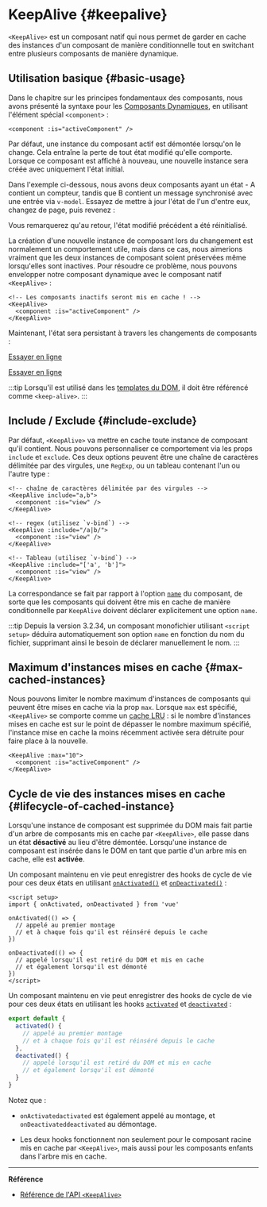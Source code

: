 <script setup>
import SwitchComponent from './keep-alive-demos/SwitchComponent.vue'
</script>

# KeepAlive {#keepalive}

`<KeepAlive>` est un composant natif qui nous permet de garder en cache des instances d'un composant de manière conditionnelle tout en switchant entre plusieurs composants de manière dynamique.

## Utilisation basique {#basic-usage}

Dans le chapitre sur les principes fondamentaux des composants, nous avons présenté la syntaxe pour les [Composants Dynamiques](/guide/essentials/component-basics#dynamic-components), en utilisant l'élément spécial `<component>` :

```vue-html
<component :is="activeComponent" />
```

Par défaut, une instance du composant actif est démontée lorsqu'on le change. Cela entraîne la perte de tout état modifié qu'elle comporte. Lorsque ce composant est affiché à nouveau, une nouvelle instance sera créée avec uniquement l'état initial.

Dans l'exemple ci-dessous, nous avons deux composants ayant un état - A contient un compteur, tandis que B contient un message synchronisé avec une entrée via `v-model`. Essayez de mettre à jour l'état de l'un d'entre eux, changez de page, puis revenez :

<SwitchComponent />

Vous remarquerez qu'au retour, l'état modifié précédent a été réinitialisé.

La création d'une nouvelle instance de composant lors du changement est normalement un comportement utile, mais dans ce cas, nous aimerions vraiment que les deux instances de composant soient préservées même lorsqu'elles sont inactives. Pour résoudre ce problème, nous pouvons envelopper notre composant dynamique avec le composant natif `<KeepAlive>` :

```vue-html
<!-- Les composants inactifs seront mis en cache ! -->
<KeepAlive>
  <component :is="activeComponent" />
</KeepAlive>
```

Maintenant, l'état sera persistant à travers les changements de composants :

<SwitchComponent use-KeepAlive />

<div class="composition-api">

[Essayer en ligne](https://play.vuejs.org/#eNqtUsFOwzAM/RWrl4IGC+cqq2h3RFw495K12YhIk6hJi1DVf8dJSllBaAJxi+2XZz8/j0lhzHboeZIl1NadMA4sd73JKyVaozsHI9hnJqV+feJHmODY6RZS/JEuiL1uTTEXtiREnnINKFeAcgZUqtbKOqj7ruPKwe6s2VVguq4UJXEynAkDx1sjmeMYAdBGDFBLZu2uShre6ioJeaxIduAyp0KZ3oF7MxwRHWsEQmC4bXXDJWbmxpjLBiZ7DwptMUFyKCiJNP/BWUbO8gvnA+emkGKIgkKqRrRWfh+Z8MIWwpySpfbxn6wJKMGV4IuSs0UlN1HVJae7bxYvBuk+2IOIq7sLnph8P9u5DJv5VfpWWLaGqTzwZTCOM/M0IaMvBMihd04ruK+lqF/8Ajxms8EFbCiJxR8khsP6ncQosLWnWV6a/kUf2nqu75Fby04chA0iPftaYryhz6NBRLjdtajpHZTWPio=)

</div>
<div class="options-api">

[Essayer en ligne](https://play.vuejs.org/#eNqtU8tugzAQ/JUVl7RKWveMXFTIseofcHHAiawasPxArRD/3rVNSEhbpVUrIWB3x7PM7jAkuVL3veNJmlBTaaFsVraiUZ22sO0alcNedw2s7kmIPHS1ABQLQDEBAMqWvwVQzffMSQuDz1aI6VreWpPCEBtsJppx4wE1s+zmNoIBNLdOt8cIjzut8XAKq3A0NAIY/QNveFEyi8DA8kZJZjlGALQWPVSSGfNYJjVvujIJeaxItuMyo6JVzoJ9VxwRmtUCIdDfNV3NJWam5j7HpPOY8BEYkwxySiLLP1AWkbK4oHzmXOVS9FFOSM3jhFR4WTNfRslcO54nSwJKcCD4RsnZmJJNFPXJEl8t88quOuc39fCrHalsGyWcnJL62apYNoq12UQ8DLEFjCMy+kKA7Jy1XQtPlRTVqx+Jx6zXOJI1JbH4jejg3T+KbswBzXnFlz9Tjes/V/3CjWEHDsL/OYNvdCE8Wu3kLUQEhy+ljh+brFFu)

</div>

:::tip
Lorsqu'il est utilisé dans les [templates du DOM](/guide/essentials/component-basics#in-dom-template-parsing-caveats), il doit être référencé comme `<keep-alive>`.
:::

## Include / Exclude {#include-exclude}

Par défaut, `<KeepAlive>` va mettre en cache toute instance de composant qu'il contient. Nous pouvons personnaliser ce comportement via les props `include` et `exclude`. Ces deux options peuvent être une chaîne de caractères délimitée par des virgules, une `RegExp`, ou un tableau contenant l'un ou l'autre type :

```vue-html
<!-- chaîne de caractères délimitée par des virgules -->
<KeepAlive include="a,b">
  <component :is="view" />
</KeepAlive>

<!-- regex (utilisez `v-bind`) -->
<KeepAlive :include="/a|b/">
  <component :is="view" />
</KeepAlive>

<!-- Tableau (utilisez `v-bind`) -->
<KeepAlive :include="['a', 'b']">
  <component :is="view" />
</KeepAlive>
```

La correspondance se fait par rapport à l'option [`name`](/api/options-misc#name) du composant, de sorte que les composants qui doivent être mis en cache de manière conditionnelle par `KeepAlive` doivent déclarer explicitement une option `name`.

:::tip
Depuis la version 3.2.34, un composant monofichier utilisant `<script setup>` déduira automatiquement son option `name` en fonction du nom du fichier, supprimant ainsi le besoin de déclarer manuellement le nom.
:::

## Maximum d'instances mises en cache {#max-cached-instances}

Nous pouvons limiter le nombre maximum d'instances de composants qui peuvent être mises en cache via la prop `max`. Lorsque `max` est spécifié, `<KeepAlive>` se comporte comme un [cache LRU](<https://en.wikipedia.org/wiki/Cache_replacement_policies#Least_recently_used_(LRU)>) : si le nombre d'instances mises en cache est sur le point de dépasser le nombre maximum spécifié, l'instance mise en cache la moins récemment activée sera détruite pour faire place à la nouvelle.

```vue-html
<KeepAlive :max="10">
  <component :is="activeComponent" />
</KeepAlive>
```

## Cycle de vie des instances mises en cache {#lifecycle-of-cached-instance}

Lorsqu'une instance de composant est supprimée du DOM mais fait partie d'un arbre de composants mis en cache par `<KeepAlive>`, elle passe dans un état **désactivé** au lieu d'être démontée. Lorsqu'une instance de composant est insérée dans le DOM en tant que partie d'un arbre mis en cache, elle est **activée**.

<div class="composition-api">

Un composant maintenu en vie peut enregistrer des hooks de cycle de vie pour ces deux états en utilisant [`onActivated()`](/api/composition-api-lifecycle#onactivated) et [`onDeactivated()`](/api/composition-api-lifecycle#ondeactivated) :

```vue
<script setup>
import { onActivated, onDeactivated } from 'vue'

onActivated(() => {
  // appelé au premier montage
  // et à chaque fois qu'il est réinséré depuis le cache
})

onDeactivated(() => {
  // appelé lorsqu'il est retiré du DOM et mis en cache
  // et également lorsqu'il est démonté
})
</script>
```

</div>
<div class="options-api">

Un composant maintenu en vie peut enregistrer des hooks de cycle de vie pour ces deux états en utilisant les hooks [`activated`](/api/options-lifecycle#activated) et [`deactivated`](/api/options-lifecycle#deactivated) :

```js
export default {
  activated() {
    // appelé au premier montage
    // et à chaque fois qu'il est réinséré depuis le cache
  },
  deactivated() {
    // appelé lorsqu'il est retiré du DOM et mis en cache
    // et également lorsqu'il est démonté
  }
}
```

</div>

Notez que :

- <span class="composition-api">`onActivated`</span><span class="options-api">`activated`</span> est également appelé au montage, et <span class="composition-api">`onDeactivated`</span><span class="options-api">`deactivated`</span> au démontage.

- Les deux hooks fonctionnent non seulement pour le composant racine mis en cache par `<KeepAlive>`, mais aussi pour les composants enfants dans l'arbre mis en cache.

---

**Référence**

- [Référence de l'API `<KeepAlive>`](/api/built-in-components#keepalive)
